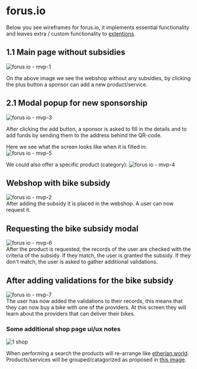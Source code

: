 # forus.io

Below you see wireframes for forus.io, it implements essential functionality and leaves extra / custom functionality to [extentions](README.md#architecture).



## 1.1 Main page without subsidies
![forus io - mvp-1](https://user-images.githubusercontent.com/30194799/38660051-31ed2ed6-3e2c-11e8-9807-1fc23e8a8167.png)

On the above image we see the webshop without any subsidies, by clicking the plus button a sponsor can add a new product/service.

## 2.1 Modal popup for new sponsorship
![forus io - mvp-3](https://user-images.githubusercontent.com/30194799/38660119-6e9704ba-3e2c-11e8-8ee9-76960909cd51.png)

After clicking the add button, a sponsor is asked to fill in the details and to add funds by sending them to the address behind the QR-code.

Here we see what the screen looks like when it is filled in:  
![forus io - mvp-5](https://user-images.githubusercontent.com/30194799/38660171-98e11238-3e2c-11e8-9a9f-f92ae425e5dd.png)

We could also offer a specific product (category): 
![forus io - mvp-4](https://user-images.githubusercontent.com/30194799/38660192-af350f62-3e2c-11e8-9cf6-f3e204de2689.png)


## Webshop with bike subsidy
![forus io - mvp-2](https://user-images.githubusercontent.com/30194799/38660275-f47caa3a-3e2c-11e8-8c42-814e9abe1a65.png)  
After adding the subsidy it is placed in the webshop. A user can now request it.

## Requesting the bike subsidy modal
![forus io - mvp-6](https://user-images.githubusercontent.com/30194799/38660309-136ee214-3e2d-11e8-9ac8-0ea6f37500e4.png)  
After the product is requested, the records of the user are checked with the criteria of the subsidy. If they match, the user is granted the subsidy. If they don't match, the user is asked to gather additional validations.

## After adding validations for the bike subsidy
![forus io - mvp-7](https://user-images.githubusercontent.com/30194799/38660350-31a7ffd6-3e2d-11e8-9522-ac7daeb3d608.png)  
The user has now added the validations to their records, this means that they can now buy a bike with one of the providers. At this screen they will learn about the providers that can deliver their bikes.



### Some additional shop page ui/ux notes
![1 shop](https://user-images.githubusercontent.com/30194799/37429628-32aa7b70-27d0-11e8-8e28-c7f6d83dd2cc.png)  

When performing a search the products will re-arrange like [etherian.world](https://etherian.world). Products/services will be grouped/catagorized as proposed in [this image](https://user-images.githubusercontent.com/30194799/37451861-378892fe-2833-11e8-9894-ced81ed4710a.png).